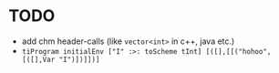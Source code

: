 # TODO

- add chm header-calls (like `vector<int>` in c++, java etc.)
- `tiProgram initialEnv ["I" :>: toScheme tInt] [([],[[("hohoo", [([],Var "I")])]])]`
